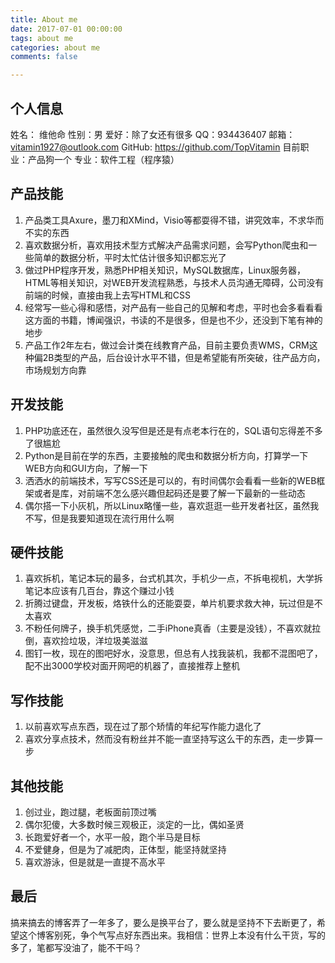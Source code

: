 ```yaml
---
title: About me
date: 2017-07-01 00:00:00
tags: about me
categories: about me
comments: false

---
```


## 个人信息

姓名： 维他命
性别：男
爱好：除了女还有很多
QQ：934436407
邮箱：vitamin1927@outlook.com
GitHub: https://github.com/TopVitamin
目前职业：产品狗一个
专业：软件工程（程序猿）

## 产品技能

1. 产品类工具Axure，墨刀和XMind，Visio等都耍得不错，讲究效率，不求华而不实的东西
2. 喜欢数据分析，喜欢用技术型方式解决产品需求问题，会写Python爬虫和一些简单的数据分析，平时太忙估计很多知识都忘光了
3. 做过PHP程序开发，熟悉PHP相关知识，MySQL数据库，Linux服务器，HTML等相关知识，对WEB开发流程熟悉，与技术人员沟通无障碍，公司没有前端的时候，直接由我上去写HTML和CSS
4. 经常写一些心得和感悟，对产品有一些自己的见解和考虑，平时也会多看看看这方面的书籍，博闻强识，书读的不是很多，但是也不少，还没到下笔有神的地步
5. 产品工作2年左右，做过会计类在线教育产品，目前主要负责WMS，CRM这种偏2B类型的产品，后台设计水平不错，但是希望能有所突破，往产品方向，市场规划方向靠

## 开发技能

1. PHP功底还在，虽然很久没写但是还是有点老本行在的，SQL语句忘得差不多了很尴尬
2. Python是目前在学的东西，主要接触的爬虫和数据分析方向，打算学一下WEB方向和GUI方向，了解一下
3. 洒洒水的前端技术，写写CSS还是可以的，有时间偶尔会看看一些新的WEB框架或者是库，对前端不怎么感兴趣但起码还是要了解一下最新的一些动态
4. 偶尔搭一下小灰机，所以Linux略懂一些，喜欢逛逛一些开发者社区，虽然我不写，但是我要知道现在流行用什么啊

## 硬件技能

1. 喜欢拆机，笔记本玩的最多，台式机其次，手机少一点，不拆电视机，大学拆笔记本应该有几百台，靠这个赚过小钱
2. 折腾过键盘，开发板，烙铁什么的还能耍耍，单片机要求救大神，玩过但是不太喜欢
3. 不粉任何牌子，换手机凭感觉，二手iPhone真香（主要是没钱），不喜欢就拉倒，喜欢捡垃圾，洋垃圾美滋滋
4. 图钉一枚，现在的图吧好水，没意思，但总有人找我装机，我都不混图吧了，配不出3000学校对面开网吧的机器了，直接推荐上整机

## 写作技能

1. 以前喜欢写点东西，现在过了那个矫情的年纪写作能力退化了
2. 喜欢分享点技术，然而没有粉丝并不能一直坚持写这么干的东西，走一步算一步

## 其他技能

1. 创过业，跑过腿，老板面前顶过嘴
2. 偶尔犯傻，大多数时候三观极正，淡定的一比，偶如圣贤
3. 长跑爱好者一个，水平一般，跑个半马是目标
4. 不爱健身，但是为了减肥肉，正体型，能坚持就坚持
5. 喜欢游泳，但是就是一直提不高水平

## 最后

搞来搞去的博客弄了一年多了，要么是换平台了，要么就是坚持不下去断更了，希望这个博客别死，争个气写点好东西出来。我相信：世界上本没有什么干货，写的多了，笔都写没油了，能不干吗？


